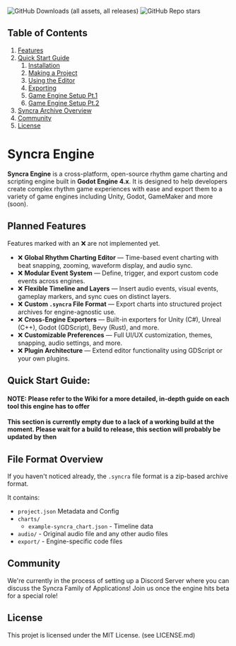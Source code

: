 ![GitHub Downloads (all assets, all releases)](https://img.shields.io/github/downloads/WinterBlox/syncra-engine/total?color=355676)
![GitHub Repo stars](https://img.shields.io/github/stars/WinterBlox/syncra-engine)


## Table of Contents
1. [Features](#features)
2. [Quick Start Guide](#quick-start-guide)
    1. [Installation](#1-installation)
    2. [Making a Project](#2-making-a-project)
    3. [Using the Editor](#3-using-the-editor)
    4. [Exporting](#4-exporting-your-syncra-project)
    5. [Game Engine Setup Pt.1](#5-importing-into-your-game-engine)
    6. [Game Engine Setup Pt.2](#6-setting-up-in-engine)
3. [Syncra Archive Overview](#file-format-overview)
4. [Community](#community)
5. [License](#license)

# Syncra Engine

**Syncra Engine** is a cross-platform, open-source rhythm game charting and scripting engine built in **Godot Engine 4.x**. It is designed to help developers create complex rhythm game experiences with ease and export them to a variety of game engines including Unity, Godot, GameMaker and more (soon).

## Planned Features
Features marked with an :x: are not implemented yet.

- :x: **Global Rhythm Charting Editor** — Time-based event charting with beat snapping, zooming, waveform display, and audio sync.
- :x: **Modular Event System** — Define, trigger, and export custom code events across engines.
- :x: **Flexible Timeline and Layers** — Insert audio events, visual events, gameplay markers, and sync cues on distinct layers.
- :x: **Custom `.syncra` File Format** — Export charts into structured project archives for engine-agnostic use.
- :x: **Cross-Engine Exporters** — Built-in exporters for Unity (C#), Unreal (C++), Godot (GDScript), Bevy (Rust), and more.
- :x: **Customizable Preferences** — Full UI/UX customization, themes, snapping, audio settings, and more.
- :x: **Plugin Architecture** — Extend editor functionality using GDScript or your own plugins.

## Quick Start Guide:
#### NOTE: Please refer to the Wiki for a more detailed, in-depth guide on each tool this engine has to offer

**This section is currently empty due to a lack of a working build at the moment. Please wait for a build to release, this section will probably be updated by then**

## File Format Overview

If you haven't noticed already, the `.syncra` file format is a zip-based archive format.

It contains:
- `project.json` Metadata and Config
- `charts/`
    - `example-syncra_chart.json` - Timeline data
- `audio/` - Original audio file and any other audio files
- `export/` - Engine-specific code files

## Community

We're currently in the process of setting up a Discord Server where you can discuss the Syncra Family of Applications!
Join us once the engine hits beta for a special role!

## License

This projet is licensed under the MIT License. (see LICENSE.md)
